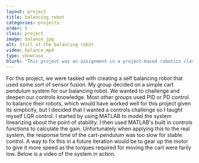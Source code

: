 ```yaml
---
layout: project
title: balancing robot
categories: projects
order: 5
class: project
image: balance.jpg
alt: Still of the balancing robot
video: balance.mp4
type: showcase
blurb: "This project was an assignment in a project-based robotics class. The assignment was to create a self balancing robot. The problem statement was purposefully left open ended so the groups had freedom to be creative with their designs."
---
```

For this project, we were tasked with creating a self balancing robot that used some sort of sensor fusion. My group decided on a simple cart pendulum system for our balancing robot. We wanted to challenge and deepen our controls knowledge. Most other groups used PID or PD control to balance their robots, which would have worked well for this project given its simplicity, but I decided that I wanted a controls challenge so I taught myself LQR control. I started by using MATLAB to model the system linearizing about the point of stability. I then used MATLAB's built in controls functions to calculate the gain. Unfortunately when applying this to the real system, the response time of the cart-pendulum was too slow for stable control. A way to fix this in a future iteration would be to gear up the motor to give it more speed as the torques required for moving the cart were farily low. Below is a video of the system in action. 